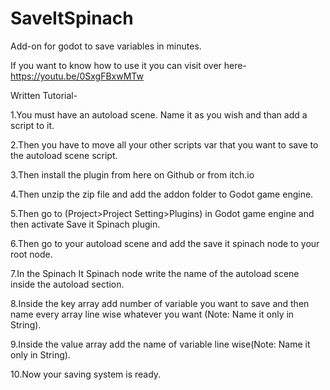 # SaveItSpinach
Add-on for godot to save variables in minutes.

If you want to know how to use it you can visit over here- https://youtu.be/0SxgFBxwMTw

Written Tutorial-

  1.You must have an autoload scene. Name it as you wish and than add a script to it.
  
  2.Then you have to move all your other scripts var that you want to save to the autoload scene script.
  
  3.Then install the plugin from here on Github or from itch.io
  
  4.Then unzip the zip file and add the addon folder to Godot game engine.
  
  5.Then go to (Project>Project Setting>Plugins) in Godot game engine and then activate Save it Spinach plugin.
  
  6.Then go to your autoload scene and add the save it spinach node to your root node.
  
  7.In the Spinach It Spinach node write the name of the autoload scene inside the autoload section.
  
  8.Inside the key array add number of variable you want to save and then name every array line wise whatever you want (Note: Name it only in String).
  
  9.Inside the value array add the name of variable line wise(Note: Name it only in String).
  
  10.Now your saving system is ready.
